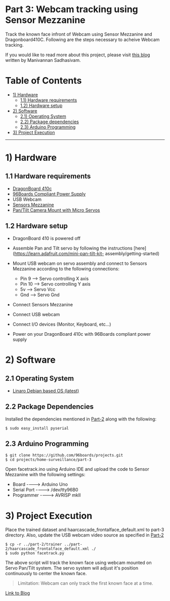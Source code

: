 # Part 3: Webcam tracking using Sensor Mezzanine

Track the known face infront of Webcam using Sensor Mezzanine and Dragonboard410C. Following are the steps necessary to acheive Webcam tracking.

If you would like to read more about this project, please visit [this blog](http://www.96boards.org/blog/part-3-home-surveillance-project-96boards/) written by Manivannan Sadhasivam.


# Table of Contents

- [1) Hardware](#1-hardware)
   - [1.1) Hardware requirements](#11-hardware-requirements)
   - [1.2) Hardware setup](#12-hardware-setup)
- [2) Software](#2-software)   
   - [2.1) Operating System](#21-operating-system)
   - [2.2) Package dependencies](#22-package-dependencies)
   - [2.3) Arduino Programming](#23-arduino-programming)
- [3) Project Execution](#3-project-execution)

***

# 1) Hardware

## 1.1 Hardware requirements

- [DragonBoard 410c](http://www.96boards.org/product/dragonboard410c/)
- [96Boards Compliant Power Supply](http://www.96boards.org/product/power/)
- USB Webcam
- [Sensors Mezzanine](http://www.96boards.org/product/sensors-mezzanine/)
- [Pan/Tilt Camera Mount with Micro Servos](https://www.arrow.com/en/products/1967/adafruit-industries)

## 1.2 Hardware setup

- DragonBoard 410 is powered off
- Assemble Pan and Tilt servo by following the instructions [here](https://learn.adafruit.com/mini-pan-tilt-kit-            assembly/getting-started)
- Mount USB webcam on servo assembly and connect to Sensors Mezzanine according to the following connections:
  - Pin 9   —-> Servo controlling X axis
  - Pin 10  —-> Servo controlling Y axis
  - 5v      —-> Servo Vcc
  - Gnd     —-> Servo Gnd

- Connect Sensors Mezzanine
- Connect USB webcam 
- Connect I/O devices (Monitor, Keyboard, etc...)
- Power on your DragonBoard 410c with 96Boards compliant power supply

# 2) Software

## 2.1 Operating System

- [Linaro Debian based OS (latest)](https://github.com/96boards/documentation/blob/master/ConsumerEdition/DragonBoard-410c/Downloads/Debian.md)

## 2.2 Package Dependencies
 
Installed the dependencies mentioned in [Part-2](../part-2) along with the following:

``` shell
$ sudo easy_install pyserial
```
## 2.3 Arduino Programming

``` shell
$ git clone https://github.com/96boards/projects.git
$ cd projects/home-surveillance/part-3
```
Open facetrack.ino using Arduino IDE and upload the code to Sensor Mezzanine with the following settings:

* Board 	       ----> Arduino Uno
* Serial Port    ----> /dev/tty96B0
* Programmer     ----> AVRISP mkII

# 3) Project Execution

Place the trained dataset and haarcascade_frontalface_default.xml to part-3 directory. Also, update the USB webcam video source as specified in [Part-2](../part-2/README.md#31-creating-dataset)

```shell
$ cp -r ../part-2/trainer ../part-2/haarcascade_frontalface_default.xml ./
$ sudo python facetrack.py
```
The above script will track the known face using webcam mounted on Servo Pan/Tilt system. The servo system will adjust it's position continuously to center the known face.

> Limitation: Webcam can only track the first known face at a time.

[Link to Blog](http://www.96boards.org/blog/part-3-home-surveillance-project-96boards/)

